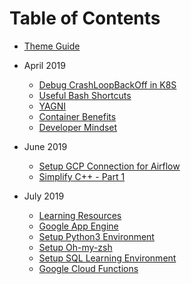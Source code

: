 # Table of Contents

* [Theme Guide](./theme_guide.md)

* April 2019
  * [Debug CrashLoopBackOff in K8S](201904/08_DebugCrashLoopBackOffInK8S.md)
  * [Useful Bash Shortcuts](201904/09_UsefulBashShortcuts.md)
  * [YAGNI](201904/10_YAGNI.md)
  * [Container Benefits](201904/19_ContainerBenefits.md)
  * [Developer Mindset](201904/23_DeveloperMindset.md)

* June 2019
  * [Setup GCP Connection for Airflow](201906/05_SetupGCPConnectionOnAirflow.md)
  * [Simplify C++ - Part 1](201906/14_SimplifyC++.md)

* July 2019
  * [Learning Resources](201907/01_LearningResources.md)
  * [Google App Engine](201907/18_GoogleAppEngine.md)
  * [Setup Python3 Environment](201907/19_SetupPython3Environment.md)
  * [Setup Oh-my-zsh](201907/24_SetupZshOnUbuntu.md)
  * [Setup SQL Learning Environment](201907/27_SetupSQLLearningEnvironment.md)
  * [Google Cloud Functions](201907/29_GoogleCloudFunctions.md)
